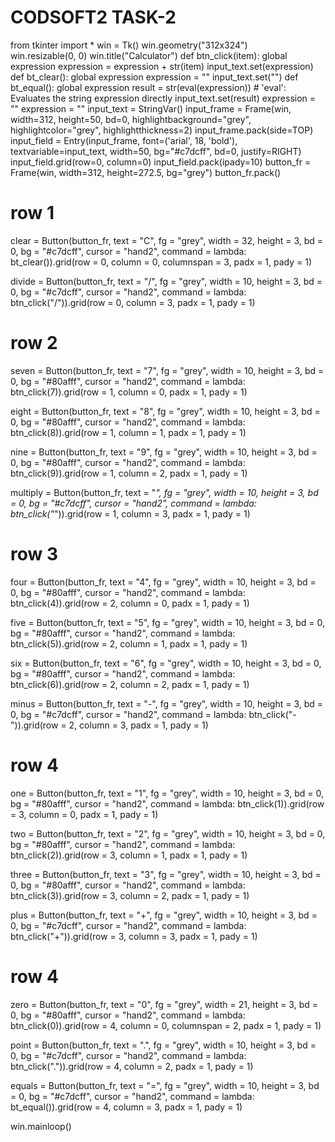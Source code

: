# CODSOFT2 TASK-2
from tkinter import *
win = Tk()
win.geometry("312x324")  
win.resizable(0, 0)
win.title("Calculator")
def btn_click(item):
    global expression
    expression = expression + str(item)
    input_text.set(expression)
def bt_clear():
    global expression
    expression = ""
    input_text.set("")
def bt_equal():
    global expression
    result = str(eval(expression))
    # 'eval': Evaluates the string expression directly
    input_text.set(result)
    expression = ""
expression = ""
input_text = StringVar()
input_frame = Frame(win, width=312, height=50, bd=0, highlightbackground="grey", highlightcolor="grey", highlightthickness=2)
input_frame.pack(side=TOP)
input_field = Entry(input_frame, font=('arial', 18, 'bold'), textvariable=input_text, width=50, bg="#c7dcff", bd=0, justify=RIGHT)
input_field.grid(row=0, column=0)
input_field.pack(ipady=10)
button_fr = Frame(win, width=312, height=272.5, bg="grey")
button_fr.pack()
# row 1
clear = Button(button_fr, text = "C", fg = "grey", width = 32, height = 3, bd = 0, bg = "#c7dcff", cursor = "hand2", command = lambda: bt_clear()).grid(row = 0, column = 0, columnspan = 3, padx = 1, pady = 1)
 
divide = Button(button_fr, text = "/", fg = "grey", width = 10, height = 3, bd = 0, bg = "#c7dcff", cursor = "hand2", command = lambda: btn_click("/")).grid(row = 0, column = 3, padx = 1, pady = 1)
 
# row 2
 seven = Button(button_fr, text = "7", fg = "grey", width = 10, height = 3, bd = 0, bg = "#80afff", cursor = "hand2", command = lambda: btn_click(7)).grid(row = 1, column = 0, padx = 1, pady = 1)
 
eight = Button(button_fr, text = "8", fg = "grey", width = 10, height = 3, bd = 0, bg = "#80afff", cursor = "hand2", command = lambda: btn_click(8)).grid(row = 1, column = 1, padx = 1, pady = 1)
 
nine = Button(button_fr, text = "9", fg = "grey", width = 10, height = 3, bd = 0, bg = "#80afff", cursor = "hand2", command = lambda: btn_click(9)).grid(row = 1, column = 2, padx = 1, pady = 1)
 
multiply = Button(button_fr, text = "*", fg = "grey", width = 10, height = 3, bd = 0, bg = "#c7dcff", cursor = "hand2", command = lambda: btn_click("*")).grid(row = 1, column = 3, padx = 1, pady = 1)
 
#   row 3
 four = Button(button_fr, text = "4", fg = "grey", width = 10, height = 3, bd = 0, bg = "#80afff", cursor = "hand2", command = lambda: btn_click(4)).grid(row = 2, column = 0, padx = 1, pady = 1)
 
five = Button(button_fr, text = "5", fg = "grey", width = 10, height = 3, bd = 0, bg = "#80afff", cursor = "hand2", command = lambda: btn_click(5)).grid(row = 2, column = 1, padx = 1, pady = 1)
 
six = Button(button_fr, text = "6", fg = "grey", width = 10, height = 3, bd = 0, bg = "#80afff", cursor = "hand2", command = lambda: btn_click(6)).grid(row = 2, column = 2, padx = 1, pady = 1)
 
minus = Button(button_fr, text = "-", fg = "grey", width = 10, height = 3, bd = 0, bg = "#c7dcff", cursor = "hand2", command = lambda: btn_click("-")).grid(row = 2, column = 3, padx = 1, pady = 1)
 
# row 4
one = Button(button_fr, text = "1", fg = "grey", width = 10, height = 3, bd = 0, bg = "#80afff", cursor = "hand2", command = lambda: btn_click(1)).grid(row = 3, column = 0, padx = 1, pady = 1)
 
two = Button(button_fr, text = "2", fg = "grey", width = 10, height = 3, bd = 0, bg = "#80afff", cursor = "hand2", command = lambda: btn_click(2)).grid(row = 3, column = 1, padx = 1, pady = 1)
 
three = Button(button_fr, text = "3", fg = "grey", width = 10, height = 3, bd = 0, bg = "#80afff", cursor = "hand2", command = lambda: btn_click(3)).grid(row = 3, column = 2, padx = 1, pady = 1)
 
plus = Button(button_fr, text = "+", fg = "grey", width = 10, height = 3, bd = 0, bg = "#c7dcff", cursor = "hand2", command = lambda: btn_click("+")).grid(row = 3, column = 3, padx = 1, pady = 1)
# row 4
 zero = Button(button_fr, text = "0", fg = "grey", width = 21, height = 3, bd = 0, bg = "#80afff", cursor = "hand2", command = lambda: btn_click(0)).grid(row = 4, column = 0, columnspan = 2, padx = 1, pady = 1)
 
point = Button(button_fr, text = ".", fg = "grey", width = 10, height = 3, bd = 0, bg = "#c7dcff", cursor = "hand2", command = lambda: btn_click(".")).grid(row = 4, column = 2, padx = 1, pady = 1)
 
equals = Button(button_fr, text = "=", fg = "grey", width = 10, height = 3, bd = 0, bg = "#c7dcff", cursor = "hand2", command = lambda: bt_equal()).grid(row = 4, column = 3, padx = 1, pady = 1)
 
win.mainloop()


